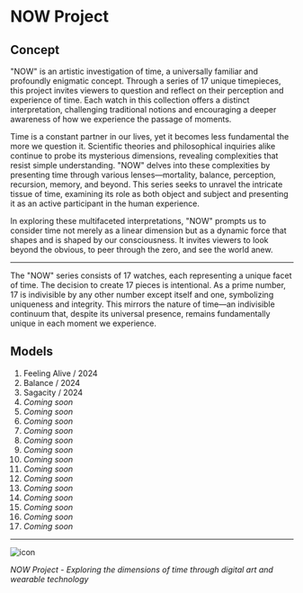 # NOW Project

## Concept

"NOW" is an artistic investigation of time, a universally familiar and profoundly enigmatic concept. Through a series of 17 unique timepieces, this project invites viewers to question and reflect on their perception and experience of time. Each watch in this collection offers a distinct interpretation, challenging traditional notions and encouraging a deeper awareness of how we experience the passage of moments.

Time is a constant partner in our lives, yet it becomes less fundamental the more we question it. Scientific theories and philosophical inquiries alike continue to probe its mysterious dimensions, revealing complexities that resist simple understanding. "NOW" delves into these complexities by presenting time through various lenses—mortality, balance, perception, recursion, memory, and beyond. This series seeks to unravel the intricate tissue of time, examining its role as both object and subject and presenting it as an active participant in the human experience.

In exploring these multifaceted interpretations, "NOW" prompts us to consider time not merely as a linear dimension but as a dynamic force that shapes and is shaped by our consciousness. It invites viewers to look beyond the obvious, to peer through the zero, and see the world anew.

---

The "NOW" series consists of 17 watches, each representing a unique facet of time. The decision to create 17 pieces is intentional. As a prime number, 17 is indivisible by any other number except itself and one, symbolizing uniqueness and integrity. This mirrors the nature of time—an indivisible continuum that, despite its universal presence, remains fundamentally unique in each moment we experience.

## Models

1. Feeling Alive / 2024
2. Balance / 2024
3. Sagacity / 2024
4. _Coming soon_
5. _Coming soon_
6. _Coming soon_
7. _Coming soon_
8. _Coming soon_
9. _Coming soon_
10. _Coming soon_
11. _Coming soon_
12. _Coming soon_
13. _Coming soon_
14. _Coming soon_
15. _Coming soon_
16. _Coming soon_
17. _Coming soon_

---

![icon](projects/icon.png)

_NOW Project - Exploring the dimensions of time through digital art and wearable technology_